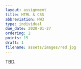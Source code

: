 ```yaml
---
layout: assignment
title: HTML & CSS
abbreviation: HW3
type: individual
due_date: 2020-01-27
ordering: 2
points: 15
draft: 1
filename: assets/images/red.jpg
---
```


TBD.